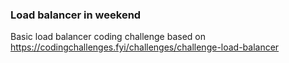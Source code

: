### Load balancer in weekend

Basic load balancer coding challenge based on https://codingchallenges.fyi/challenges/challenge-load-balancer
